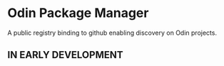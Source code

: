 # Odin Package Manager

A public registry binding to github enabling discovery on Odin projects.

## IN EARLY DEVELOPMENT
